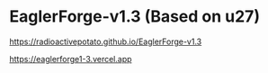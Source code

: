 # EaglerForge-v1.3 (Based on u27)

https://radioactivepotato.github.io/EaglerForge-v1.3

https://eaglerforge1-3.vercel.app
